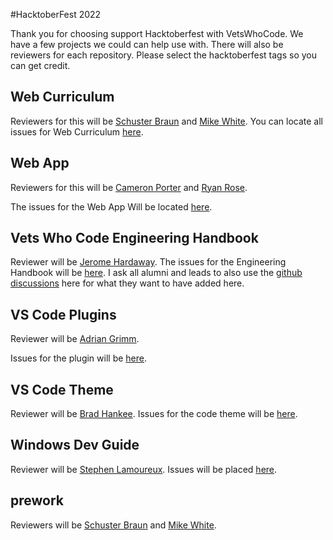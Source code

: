 #HacktoberFest 2022

Thank you for choosing support Hacktoberfest with VetsWhoCode. We have a few projects we could can help use with. There will also be reviewers for each repository. Please select the hacktoberfest tags so you can get credit.

## Web Curriculum
Reviewers for this will be [Schuster Braun](https://github.com/axecopfire) and [Mike White](https://github.com/myquite).
You can locate all issues for Web Curriculum [here](https://github.com/Vets-Who-Code/web-curriculum/labels/hacktoberfest).

## Web App
Reviewers for this will be [Cameron Porter](https://github.com/Cameron-Porter) and [Ryan Rose](https://github.com/rmrose78).

The issues for the Web App Will be located [here](https://github.com/Vets-Who-Code/vets-who-code-app/labels/hacktoberfest).

## Vets Who Code Engineering Handbook
Reviewer will be [Jerome Hardaway](https://github.com/jeromehardaway).
The issues for the Engineering Handbook will be [here](https://github.com/Vets-Who-Code/Vets-Who-Code/labels/hacktoberfest). I ask all alumni and leads to also use the [github discussions](https://github.com/Vets-Who-Code/Vets-Who-Code/discussions) here for what they want to have added here.

## VS Code Plugins
Reviewer will be [Adrian Grimm](https://github.com/usmcamgrimm).

Issues for the plugin will be [here](https://github.com/Vets-Who-Code/vetswhocode-extension-pack/labels/hacktoberfest).

## VS Code Theme
Reviewer will be [Brad Hankee](https://github.com/bhankee).
Issues for the code theme will be [here](https://github.com/Vets-Who-Code/vetswhocode-vs-code-theme/labels/hacktoberfest).
## Windows Dev Guide
Reviewer will be [Stephen Lamoureux]().
Issues will be placed [here](https://github.com/Vets-Who-Code/windows-dev-guide/labels/hacktoberfest).
## prework

Reviewers will be [Schuster Braun](https://github.com/axecopfire) and [Mike White](https://github.com/myquite).

